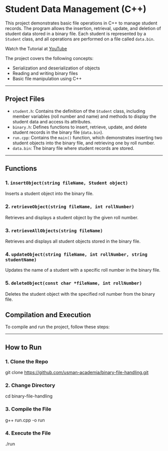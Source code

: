 # Student Data Management (C++)

This project demonstrates basic file operations in C++ to manage student records. The program allows the insertion, retrieval, update, and deletion of student data stored in a binary file. Each student is represented by a `Student` class, and all operations are performed on a file called `data.bin`.

Watch the Tutorial at [YouTube](https://www.youtube.com/watch?v=nrTz-GPD1U4&list=PLQR3mV3wWgCobMm44v37pszW_BDf2yK_f)


The project covers the following concepts:

- Serialization and deserialization of objects
- Reading and writing binary files
- Basic file manipulation using C++

---

## Project Files

- `student.h`: Contains the definition of the `Student` class, including member variables (roll number and name) and methods to display the student data and access its attributes.
- `binary.h`: Defines functions to insert, retrieve, update, and delete student records in the binary file (`data.bin`).
- `run.cpp`: Contains the `main()` function, which demonstrates inserting two student objects into the binary file, and retrieving one by roll number.
- `data.bin`: The binary file where student records are stored.

---

## Functions

### 1. `insertObject(string fileName, Student object)`
Inserts a student object into the binary file.

### 2. `retrieveObject(string fileName, int rollNumber)`
Retrieves and displays a student object by the given roll number.

### 3. `retrieveAllObjects(string fileName)`
Retrieves and displays all student objects stored in the binary file.

### 4. `updateObject(string fileName, int rollNumber, string studentName)`
Updates the name of a student with a specific roll number in the binary file.

### 5. `deleteObject(const char *fileName, int rollNumber)`
Deletes the student object with the specified roll number from the binary file.

## Compilation and Execution

To compile and run the project, follow these steps:

---

## How to Run

### 1. Clone the Repo
git clone https://github.com/usman-academia/binary-file-handling.git

### 2. Change Directory
cd binary-file-handling

### 3. Compile the File
g++ run.cpp -o run

### 4. Execute the File
./run
